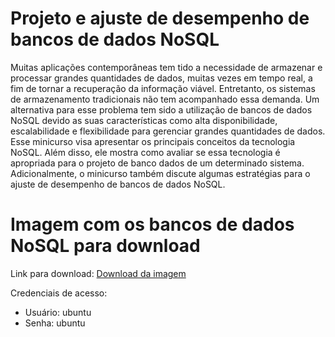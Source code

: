 # Projeto e ajuste de desempenho de bancos de dados NoSQL

Muitas aplicações contemporâneas tem tido a necessidade de armazenar e processar grandes quantidades de dados, muitas vezes em tempo real, a fim de tornar a recuperação da informação viável. Entretanto, os sistemas de armazenamento tradicionais não tem acompanhado essa demanda. Um alternativa para esse problema tem sido a utilização de bancos de dados NoSQL devido as suas características como alta disponibilidade, escalabilidade e flexibilidade para gerenciar grandes quantidades de dados. Esse minicurso visa apresentar os principais conceitos da tecnologia NoSQL. Além disso, ele mostra como avaliar se essa tecnologia é apropriada para o projeto de banco dados de um determinado sistema. Adicionalmente, o minicurso também discute algumas estratégias para o ajuste de desempenho de bancos de dados NoSQL.

# Imagem com os bancos de dados NoSQL para download

Link para download: [Download da imagem](https://drive.google.com/drive/folders/1lupFSEqIiNJ5LI8YTyndvHlr0dd1BJJV?usp=drive_link) <br/>

Credenciais de acesso:<br/>
* Usuário: ubuntu
* Senha: ubuntu
